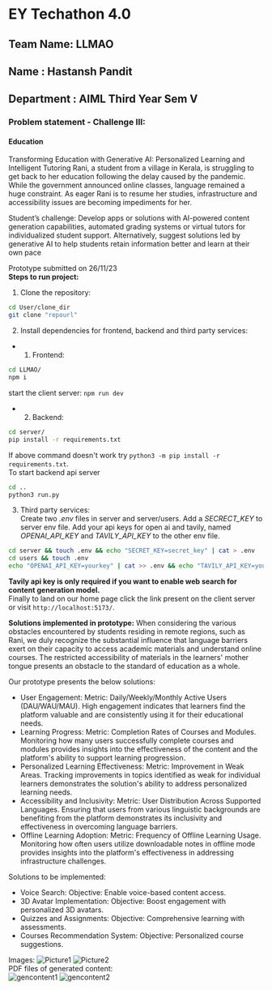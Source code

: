 # EY Techathon 4.0
## Team Name: LLMAO
## Name : Hastansh Pandit
## Department : AIML Third Year Sem V
### Problem statement - Challenge III:<br>
#### **Education**
Transforming Education with Generative AI: Personalized Learning and Intelligent Tutoring
Rani, a student from a village in Kerala, is struggling to get back to her education following
the delay caused by the pandemic. While the government announced online classes,
language remained a huge constraint. As eager Rani is to resume her studies,
infrastructure and accessibility issues are becoming impediments for her.

Student’s challenge: Develop apps or solutions with AI-powered content generation
capabilities, automated grading systems or virtual tutors for individualized student
support. Alternatively, suggest solutions led by generative AI to help students retain
information better and learn at their own pace

Prototype submitted on 26/11/23<br>
**Steps to run project:**
1. Clone the repository:
```bash
cd User/clone_dir
git clone "repourl"
```

2. Install dependencies for frontend, backend and third party services:
- 1. Frontend:
```bash
cd LLMAO/
npm i 
```
start the client server:
```npm run dev```

- 2. Backend:
```bash
cd server/
pip install -r requirements.txt
```
If above command doesn't work try 
```python3 -m pip install -r requirements.txt```.<br>
To start backend api server
```bash
cd ..
python3 run.py
```

3. Third party services:<br>
Create two *.env* files in server and server/users. Add a *SECRECT_KEY* to server env file. Add your api keys for open ai and tavily, named *OPENAI_API_KEY* and *TAVILY_API_KEY* to the other env file.
```bash
cd server && touch .env && echo "SECRET_KEY=secret_key" | cat > .env
cd users && touch .env
echo "OPENAI_API_KEY=yourkey" | cat >> .env && echo "TAVILY_API_KEY=yourkey" | cat >> .env
```
**Tavily api key is only required if you want to enable web search for content generation model.**<br>
Finally to land on our home page click the link present on the client  server or visit `http://localhost:5173/`.

**Solutions implemented in prototype:**
When considering the various obstacles encountered by students residing in remote regions, such as Rani, we duly recognize the substantial influence that language barriers exert on their capacity to access academic materials and understand online courses. The restricted accessibility of materials in the learners' mother tongue presents an obstacle to the standard of education as a whole.

Our prototype presents the below solutions:
- User Engagement:
Metric: Daily/Weekly/Monthly Active Users (DAU/WAU/MAU). High engagement indicates that learners find the platform valuable and are consistently using it for their educational needs.
- Learning Progress:
Metric: Completion Rates of Courses and Modules. Monitoring how many users successfully complete courses and modules provides insights into the effectiveness of the content and the platform's ability to support learning progression.
- Personalized Learning Effectiveness:
Metric: Improvement in Weak Areas. Tracking improvements in topics identified as weak for individual learners demonstrates the solution's ability to address personalized learning needs.
- Accessibility and Inclusivity:
Metric: User Distribution Across Supported Languages. Ensuring that users from various linguistic backgrounds are benefiting from the platform demonstrates its inclusivity and effectiveness in overcoming language barriers.
- Offline Learning Adoption:
Metric: Frequency of Offline Learning Usage. Monitoring how often users utilize downloadable notes in offline mode provides insights into the platform's effectiveness in addressing infrastructure challenges.

Solutions to be implemented:
- Voice Search:
Objective: Enable voice-based content access.
- 3D Avatar Implementation:
Objective: Boost engagement with personalized 3D avatars.
- Quizzes and Assignments:
Objective: Comprehensive learning with assessments.
- Courses Recommendation System:
Objective: Personalized course suggestions.

Images:
![Picture1](https://github.com/rachit901109/EY_LLMAO/assets/110279690/7db1c5cd-a260-4038-9b89-04f2d8530baa)
![Picture2](https://github.com/rachit901109/EY_LLMAO/assets/110279690/778aa23b-3bee-43e3-b8d5-5ddf01bb3c71)
<br>
PDF files of generated content:<br>
![gencontent1](https://github.com/rachit901109/EY_LLMAO/assets/110279690/63fbb754-a6b7-4e08-86bf-08fdcb37dc6f)
![gencontent2](https://github.com/rachit901109/EY_LLMAO/assets/110279690/ccd6a726-afd2-45d7-9511-1e536a3d39c9)


